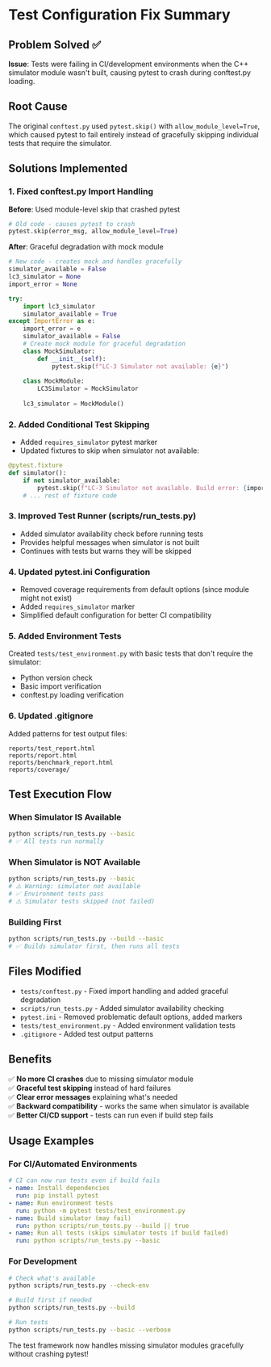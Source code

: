 # Test Configuration Fix Summary

## Problem Solved ✅
**Issue**: Tests were failing in CI/development environments when the C++ simulator module wasn't built, causing pytest to crash during conftest.py loading.

## Root Cause
The original `conftest.py` used `pytest.skip()` with `allow_module_level=True`, which caused pytest to fail entirely instead of gracefully skipping individual tests that require the simulator.

## Solutions Implemented

### 1. Fixed conftest.py Import Handling
**Before**: Used module-level skip that crashed pytest
```python
# Old code - causes pytest to crash
pytest.skip(error_msg, allow_module_level=True)
```

**After**: Graceful degradation with mock module
```python
# New code - creates mock and handles gracefully
simulator_available = False
lc3_simulator = None
import_error = None

try:
    import lc3_simulator
    simulator_available = True
except ImportError as e:
    import_error = e
    simulator_available = False
    # Create mock module for graceful degradation
    class MockSimulator:
        def __init__(self):
            pytest.skip(f"LC-3 Simulator not available: {e}")
    
    class MockModule:
        LC3Simulator = MockSimulator
    
    lc3_simulator = MockModule()
```

### 2. Added Conditional Test Skipping
- Added `requires_simulator` pytest marker
- Updated fixtures to skip when simulator not available:
```python
@pytest.fixture
def simulator():
    if not simulator_available:
        pytest.skip(f"LC-3 Simulator not available. Build error: {import_error}")
    # ... rest of fixture code
```

### 3. Improved Test Runner (scripts/run_tests.py)
- Added simulator availability check before running tests
- Provides helpful messages when simulator is not built
- Continues with tests but warns they will be skipped

### 4. Updated pytest.ini Configuration
- Removed coverage requirements from default options (since module might not exist)
- Added `requires_simulator` marker
- Simplified default configuration for better CI compatibility

### 5. Added Environment Tests
Created `tests/test_environment.py` with basic tests that don't require the simulator:
- Python version check
- Basic import verification  
- conftest.py loading verification

### 6. Updated .gitignore
Added patterns for test output files:
```
reports/test_report.html
reports/report.html
reports/benchmark_report.html
reports/coverage/
```

## Test Execution Flow

### When Simulator IS Available
```bash
python scripts/run_tests.py --basic
# ✅ All tests run normally
```

### When Simulator is NOT Available  
```bash
python scripts/run_tests.py --basic
# ⚠️ Warning: simulator not available
# ✅ Environment tests pass
# ⚠️ Simulator tests skipped (not failed)
```

### Building First
```bash
python scripts/run_tests.py --build --basic
# ✅ Builds simulator first, then runs all tests
```

## Files Modified
- `tests/conftest.py` - Fixed import handling and added graceful degradation
- `scripts/run_tests.py` - Added simulator availability checking
- `pytest.ini` - Removed problematic default options, added markers
- `tests/test_environment.py` - Added environment validation tests
- `.gitignore` - Added test output patterns

## Benefits
✅ **No more CI crashes** due to missing simulator module  
✅ **Graceful test skipping** instead of hard failures  
✅ **Clear error messages** explaining what's needed  
✅ **Backward compatibility** - works the same when simulator is available  
✅ **Better CI/CD support** - tests can run even if build step fails  

## Usage Examples

### For CI/Automated Environments
```yaml
# CI can now run tests even if build fails
- name: Install dependencies  
  run: pip install pytest
- name: Run environment tests
  run: python -m pytest tests/test_environment.py
- name: Build simulator (may fail)
  run: python scripts/run_tests.py --build || true  
- name: Run all tests (skips simulator tests if build failed)
  run: python scripts/run_tests.py --basic
```

### For Development
```bash
# Check what's available
python scripts/run_tests.py --check-env

# Build first if needed
python scripts/run_tests.py --build

# Run tests
python scripts/run_tests.py --basic --verbose
```

The test framework now handles missing simulator modules gracefully without crashing pytest!
